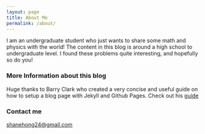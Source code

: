 ```yaml
---
layout: page
title: About Me
permalink: /about/
---
```


I am an undergraduate student who just wants to share some math and physics with the world!
The content in this blog is around a high school to undergraduate level. I found these problems quite interesting, and hopefully so do you!

### More Information about this blog

Huge thanks to Barry Clark who created a very concise and useful guide on how to setup a blog page with Jekyll and Github Pages. 
Check out his [guide](https://www.smashingmagazine.com/2014/08/build-blog-jekyll-github-pages/)

### Contact me

[shanehong24@gmail.com](mailto:shanehong24@gmail.com)
